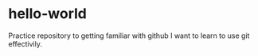 # hello-world
Practice repository to getting familiar with github
I want to learn to use git effectivily.
